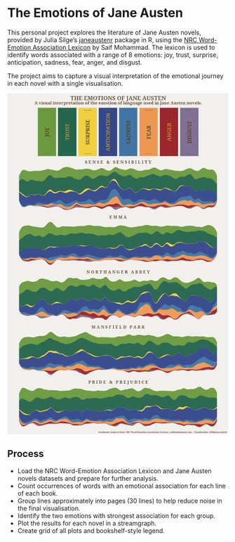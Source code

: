 The Emotions of Jane Austen
================

This personal project explores the literature of Jane Austen novels,
provided by Julia Silge’s
<a href="https://github.com/juliasilge/janeaustenr">janeaustenr</a>
package in R, using the
<a href="https://saifmohammad.com/WebPages/NRC-Emotion-Lexicon.htm">NRC
Word-Emotion Association Lexicon</a> by Saif Mohammad. The lexicon is
used to identify words associated with a range of 8 emotions: joy,
trust, surprise, anticipation, sadness, fear, anger, and disgust.

The project aims to capture a visual interpretation of the emotional
journey in each novel with a single visualisation.

![](README_files/figure-gfm/main_plot-1.png)<!-- -->

## Process

-   Load the NRC Word-Emotion Association Lexicon and Jane Austen novels
    datasets and prepare for further analysis.
-   Count occurrences of words with an emotional association for each
    line of each book.
-   Group lines approximately into pages (30 lines) to help reduce noise
    in the final visualisation.
-   Identify the two emotions with strongest association for each group.
-   Plot the results for each novel in a streamgraph.
-   Create grid of all plots and bookshelf-style legend.
